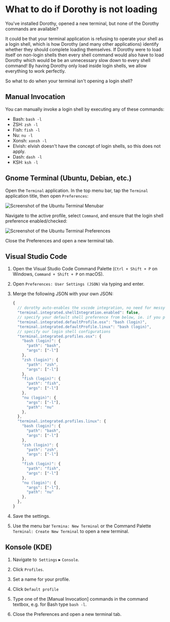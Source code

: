 # What to do if Dorothy is not loading

You've installed Dorothy, opened a new terminal, but none of the Dorothy commands are available?

It could be that your terminal application is refusing to operate your shell as a login shell, which is how Dorothy (and many other applications) identify whether they should complete loading themselves. If Dorothy were to load itself on non-login shells then every shell command would also have to load Dorothy which would be be an unnecessary slow down to every shell command! By having Dorothy only load inside login shells, we allow everything to work perfectly.

So what to do when your terminal isn't opening a login shell?

## Manual Invocation

You can manually invoke a login shell by executing any of these commands:

- Bash: `bash -l`
- ZSH: `zsh -l`
- Fish: `fish -l`
- Nu: `nu -l`
- Xonsh: `xonsh -l`
- Elvish: elvish doesn't have the concept of login shells, so this does not apply.
- Dash: `dash -l`
- KSH: `ksh -l`

## Gnome Terminal (Ubuntu, Debian, etc.)

Open the `Terminal` application. In the top menu bar, tap the `Terminal` application title, then open `Preferences`:

![Screenshot of the Ubuntu Terminal Menubar](https://github.com/bevry/dorothy/blob/master/docs/assets/login-shell-ubuntu-menubar.png?raw=true)

Navigate to the active profile, select `Command`, and ensure that the login shell preference enabled/checked:

![Screenshot of the Ubuntu Terminal Preferences](https://github.com/bevry/dorothy/blob/master/docs/assets/login-shell-ubuntu-preferences.png?raw=true)

Close the Preferences and open a new terminal tab.

## Visual Studio Code

1. Open the Visual Studio Code Command Palette (`Ctrl + Shift + P` on Windows, `Command + Shift + P` on macOS).

1. Open `Preferences: User Settings (JSON)` via typing and enter.

1. Merge the following JSON with your own JSON:

    ```javascript
    {
      // dorothy auto-enables the vscode integration, no need for messy auto-detection
      "terminal.integrated.shellIntegration.enabled": false,
      // specify your default shell preference from below, ie. if you prefer nu, then use "nu (login)"
      "terminal.integrated.defaultProfile.osx": "bash (login)",
      "terminal.integrated.defaultProfile.linux": "bash (login)",
      // specify our login shell configurations
      "terminal.integrated.profiles.osx": {
        "bash (login)": {
          "path": "bash",
          "args": ["-l"]
        },
        "zsh (login)": {
          "path": "zsh",
          "args": ["-l"]
        },
        "fish (login)": {
          "path": "fish",
          "args": ["-l"]
        },
        "nu (login)": {
          "args": ["-l"],
          "path": "nu"
        },
      },
      "terminal.integrated.profiles.linux": {
        "bash (login)": {
          "path": "bash",
          "args": ["-l"]
        },
        "zsh (login)": {
          "path": "zsh",
          "args": ["-l"]
        },
        "fish (login)": {
          "path": "fish",
          "args": ["-l"]
        },
        "nu (login)": {
          "args": ["-l"],
          "path": "nu"
        },
      },
    }
    ```

1. Save the settings.

1. Use the menu bar `Termina: New Terminal` or the Command Palette `Terminal: Create New Terminal` to open a new terminal.

## Konsole (KDE)

1. Navigate to` Settings` ▸ `Console`.

1. Click `Profiles`.

1. Set a name for your profile.

1. Click `Default profile`

1. Type one of the [Manual Invocation] commands in the command textbox, e.g. for Bash type `bash -l`.

1. Close the Preferences and open a new terminal tab.
